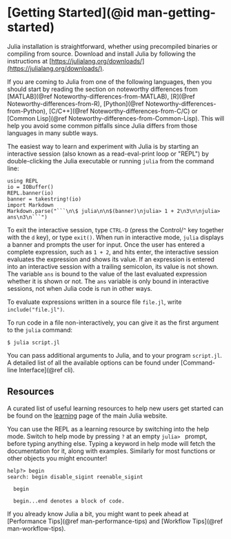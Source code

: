 # [Getting Started](@id man-getting-started)

Julia installation is straightforward, whether using precompiled binaries or compiling from source.
Download and install Julia by following the instructions at [https://julialang.org/downloads/](https://julialang.org/downloads/).

If you are coming to Julia from one of the following languages, then you should start by reading the section on noteworthy differences from [MATLAB](@ref Noteworthy-differences-from-MATLAB), [R](@ref Noteworthy-differences-from-R), [Python](@ref Noteworthy-differences-from-Python), [C/C++](@ref Noteworthy-differences-from-C/C) or [Common Lisp](@ref Noteworthy-differences-from-Common-Lisp). This will help you avoid some common pitfalls since Julia differs from those languages in many subtle ways.

The easiest way to learn and experiment with Julia is by starting an interactive session (also
known as a read-eval-print loop or "REPL") by double-clicking the Julia executable or running
`julia` from the command line:

```@eval
using REPL
io = IOBuffer()
REPL.banner(io)
banner = takestring!(io)
import Markdown
Markdown.parse("```\n\$ julia\n\n$(banner)\njulia> 1 + 2\n3\n\njulia> ans\n3\n```")
```

To exit the interactive session, type `CTRL-D` (press the Control/`^` key together with the `d` key), or type
`exit()`. When run in interactive mode, `julia` displays a banner and prompts the user for input.
Once the user has entered a complete expression, such as `1 + 2`, and hits enter, the interactive
session evaluates the expression and shows its value. If an expression is entered into an interactive
session with a trailing semicolon, its value is not shown. The variable `ans` is bound to the
value of the last evaluated expression whether it is shown or not. The `ans` variable is only
bound in interactive sessions, not when Julia code is run in other ways.

To evaluate expressions written in a source file `file.jl`, write `include("file.jl")`.

To run code in a file non-interactively, you can give it as the first argument to the `julia`
command:

```
$ julia script.jl
```

You can pass additional arguments to Julia, and to your program `script.jl`. A detailed list of all the available options can be found under [Command-line Interface](@ref cli).

## Resources

A curated list of useful learning resources to help new users get started can be found on the [learning](https://julialang.org/learning/) page of the main Julia website.

You can use the REPL as a learning resource by switching into the help mode.
Switch to help mode by pressing `?` at an empty `julia> ` prompt, before typing
anything else. Typing a keyword in help mode will fetch the documentation for
it, along with examples. Similarly for most functions or other objects you
might encounter!

```
help?> begin
search: begin disable_sigint reenable_sigint

  begin

  begin...end denotes a block of code.
```

If you already know Julia a bit, you might want to peek ahead at [Performance Tips](@ref man-performance-tips) and [Workflow Tips](@ref man-workflow-tips).
